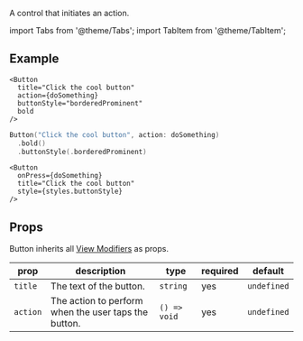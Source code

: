 ---
---

A control that initiates an action.

import Tabs from '@theme/Tabs';
import TabItem from '@theme/TabItem';

## Example

<Tabs>
<TabItem value="srn" label="swiftui-react-native">

```tsx
<Button
  title="Click the cool button"
  action={doSomething}
  buttonStyle="borderedProminent"
  bold
/>
```

</TabItem>
<TabItem value="swiftui" label="SwiftUI">

```swift
Button("Click the cool button", action: doSomething)
  .bold()
  .buttonStyle(.borderedProminent)
```

</TabItem>
<TabItem value="react-native" label="React Native">

```tsx
<Button
  onPress={doSomething}
  title="Click the cool button"
  style={styles.buttonStyle}
/>
```

</TabItem>
</Tabs>

## Props

Button inherits all [View Modifiers](../08-modifiers.md#full-list) as props.

| prop     | description                                          | type         | required | default     |
| -------- | ---------------------------------------------------- | ------------ | -------- | ----------- |
| `title`  | The text of the button.                              | `string`     | yes      | `undefined` |
| `action` | The action to perform when the user taps the button. | `() => void` | yes      | `undefined` |
